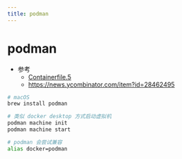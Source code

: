 ```yaml
---
title: podman
---
```


# podman

- 参考
  - [Containerfile.5](https://www.mankier.com/5/Containerfile)
  - https://news.ycombinator.com/item?id=28462495

```bash
# macOS
brew install podman

# 类似 docker desktop 方式启动虚拟机
podman machine init
podman machine start

# podman 会尝试兼容
alias docker=podman
```
